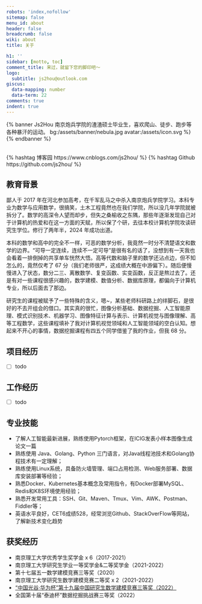 ```yaml
---
robots: 'index,nofollow'
sitemap: false
menu_id: about
header: false
breadcrumb: false
wiki: about
title: 关于

h1: ''
sidebar: [motto, toc]
comment_title: 来过，就留下您的脚印吧～
logo:
  subtitle: js2hou@outlook.com
giscus:
  data-mapping: number
  data-term: 22
comments: true
indent: true
---
```


{% banner Js2Hou 南京炮兵学院的渣渣硕士毕业生，喜欢爬山、徒步、跑步等各种暴汗的运动。 bg:/assets/banner/nebula.jpg avatar:/assets/icon.svg %}
{% endbanner %}

<br>
{% hashtag 博客园 https://www.cnblogs.com/js2hou/ %}
{% hashtag Github https://github.com/js2hou/  %}

## 教育背景

鄙人于 2017 年在河北参加高考，在千军乱马之中杀入南京炮兵学院学习。本科专业为数学与应用数学，很搞笑，土木工程竟然也在我们学院，所以没几年学院就被拆分了。数学的高深令人望而却步，但失之桑榆收之东隅，那些年逐渐发现自己对于计算机的热爱和在这一方面的天赋，所以保了个研，去往本校计算机学院攻读研究生学位。修行了两年半，2024 年成功出道。

本科的数学和高中的完全不一样，可恶的数学分析，我竟然一时分不清楚语文和数学的边界。“可导一定连续，连续不一定可导”是很有名的话了，没想到有一天我也会看着一排倒掉的共享单车恍然大悟。高等代数和脑子里的数学还沾点边，但不知怎么的，竟然仅考了 67 分（我们老师很严，这成绩大概在中游偏下）。随后便慢慢进入了状态，数分二三、离散数学、复变函数、实变函数，反正是熬过去了。还是有对一些课程很感兴趣的，数学建模、数值分析、数据库原理，都偏向于计算机专业，所以后面去了那边。

研究生的课程被赋予了一些特殊的含义，嗯~，某些老师科研路上的绊脚石，是很好的不去开组会的借口。其实真的很忙，图像分析基础、数据挖掘、人工智能原理、模式识别技术、机器学习、图像特征计算与表示、计算机视觉与图像理解、高等工程数学，这些课程填补了我对计算机视觉领域和人工智能领域的空白认知。想起来不开心的事情，数据挖掘课程有四五个同学借鉴了我的作业，但我 68 分。

## 项目经历

- [ ] todo

## 工作经历

- [ ] todo

## 专业技能

- 了解人工智能最新进展，熟练使用Pytorch框架，在ICIG发表小样本图像生成论文一篇
- 熟练使用 Java、Golang、Python 三门语言，对Java线程池技术和Golang协程技术有一定理解；
- 熟练使用Linux系统，具备防火墙管理、端口占用检测、Web服务部署、数据库安装部署等经验；
- 熟悉Docker、Kubernetes基本概念及常用指令，有Docker部署MySQL、Redis和K8S环境使用经验；
- 熟悉开发常用工具：SSH、Git、Maven、Tmux、Vim、AWK、Postman、Fiddler等；
- 英语水平良好，CET6成绩528，经常浏览Github、StackOverFlow等网站，了解新技术变化趋势

## 获奖经历

- 南京理工大学优秀学生奖学金 x 6（2017-2021）
- 南京理工大学研究生学业一等奖学金\&二等奖学金（2021-2022）
- 第十七届五一数学建模竞赛三等奖（2020）
- 南京理工大学研究生数学建模竞赛二等奖 x 2（2021-2022）
- [“中国光谷·华为杯”第十九届中国研究生数学建模竞赛三等奖（2022）](https://cpipc.acge.org.cn//cw/detail/4/2c90801584d24a80018561061bb34b48)
- 全国第十届“泰迪杯”数据挖掘挑战赛三等奖（2022）